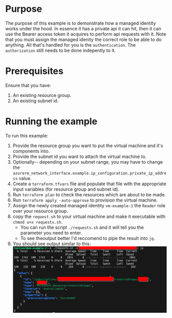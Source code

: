 # Purpose

The purpose of this example is to demonstrate how a managed identity works under the hood. In essence it has a private api it can hit, then it can use the Bearer access token it acquires to perform api requests with it. Note that you must assign the managed idenity the correct role to be able to do anything. All that's handled for you is the `authentication`. The `authorization` still needs to be done indepently to it.

# Prerequisites

Ensure that you have:

1. An existing resource group.
1. An existing subnet id.

# Running the example

To run this example:

1. Provide the resource group you want to put the virtual machine and it's components into.
1. Provide the subnet id you want to attach the virtual machine to.
1. Optionally-- depending on your subnet range, you may have to change the `azurerm_network_interface.example.ip_configuration.private_ip_address` value.
1. Create a `terraform.tfvars` file and populate that file with the appropriate input variables (for resource group and subnet id).
1. Run `terraform plan` to check the resources which are about to be made.
1. Run `terraform apply -auto-approve` to provision the virtual machine.
1. Assign the newly created managed identity `vm-example-1` the `Reader` role over your resource group.
1. copy the `request.sh` to your virtual machine and make it executable with `chmod u+x requests.sh`.
   - You can run the script `./requests.sh` and it will tell you the parameter you need to enter.
   - To see theoutput better I'd reccomend to pipe the result into `jq`.
1. You should see output similar to this:
   ![Output of running the requests script](./images/output.png)

